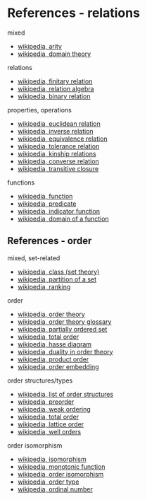 
<!-- ======================================================================= -->
# References - relations

mixed

* [wikipedia, arity](https://en.wikipedia.org/wiki/Arity)
* [wikipedia, domain theory](https://en.wikipedia.org/wiki/Domain_theory)

relations

* [wikipedia, finitary relation](https://en.wikipedia.org/wiki/Finitary_relation)
* [wikipedia, relation algebra](https://en.wikipedia.org/wiki/Relation_algebra)
* [wikipedia, binary relation](https://en.wikipedia.org/wiki/Binary_relation)

properties, operations

* [wikipedia, euclidean relation](https://en.wikipedia.org/wiki/Euclidean_relation)
* [wikipedia, inverse relation](https://en.wikipedia.org/wiki/Inverse_relation)
* [wikipedia, equivalence relation](https://en.wikipedia.org/wiki/Equivalence_relation)
* [wikipedia, tolerance relation](https://en.wikipedia.org/wiki/Tolerance_relation)
* [wikipedia, kinship relations](https://en.wikipedia.org/wiki/Kinship)
* [wikipedia, converse relation](https://en.wikipedia.org/wiki/Converse_relation)
* [wikipedia, transitive closure](https://en.wikipedia.org/wiki/Transitive_closure)

functions

* [wikipedia, function](https://en.wikipedia.org/wiki/Function_%28mathematics%29)
* [wikipedia, predicate](https://en.wikipedia.org/wiki/Predicate_%28mathematical_logic%29)
* [wikipedia, indicator function](https://en.wikipedia.org/wiki/Indicator_function)
* [wikipedia, domain of a function](https://en.wikipedia.org/wiki/Domain_of_a_function)

<!-- ======================================================================= -->
## References - order

mixed, set-related

* [wikipedia, class (set theory)](https://en.wikipedia.org/wiki/Class_%28set_theory%29)
* [wikipedia, partition of a set](https://en.wikipedia.org/wiki/Partition_of_a_set)
* [wikipedia, ranking](https://en.wikipedia.org/wiki/Ranking)

order

* [wikipedia, order theory](https://en.wikipedia.org/wiki/Order_theory)
* [wikipedia, order theory glossary](https://en.wikipedia.org/wiki/Order_theory_glossary)
* [wikipedia, partially ordered set](https://en.wikipedia.org/wiki/Partially_ordered_set)
* [wikipedia, total order](https://en.wikipedia.org/wiki/Total_order)
* [wikipedia, hasse diagram](https://en.wikipedia.org/wiki/Hasse_diagram)
* [wikipedia, duality in order theory](https://en.wikipedia.org/wiki/Duality_%28order_theory%29)
* [wikipedia, product order](https://en.wikipedia.org/wiki/Product_order)
* [wikipedia, order embedding](https://en.wikipedia.org/wiki/Order_embedding)

order structures/types

* [wikipedia, list of order structures](https://en.wikipedia.org/wiki/List_of_order_structures_in_mathematics)
* [wikipedia, preorder](https://en.wikipedia.org/wiki/Preorder)
* [wikipedia, weak ordering](https://en.wikipedia.org/wiki/Weak_ordering)
* [wikipedia, total order](https://en.wikipedia.org/wiki/Total_order)
* [wikipedia, lattice order](https://en.wikipedia.org/wiki/Lattice_%28order%29)
* [wikipedia, well orders](https://en.wikipedia.org/wiki/Well-order)

order isomorphism

* [wikipedia, isomorphism](https://en.wikipedia.org/wiki/Isomorphism)
* [wikipedia, monotonic function](https://en.wikipedia.org/wiki/Monotonic_function)
* [wikipedia, order isomorphism](https://en.wikipedia.org/wiki/Order_isomorphism)
* [wikipedia, order type](https://en.wikipedia.org/wiki/Order_type)
* [wikipedia, ordinal number](https://en.wikipedia.org/wiki/Ordinal_number)
